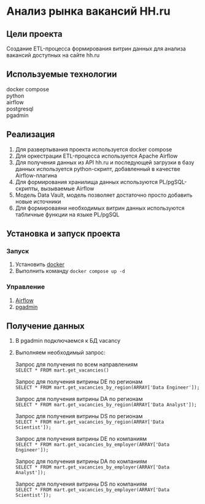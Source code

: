 # Анализ рынка вакансий HH.ru

## Цели проекта

Создание ETL-процесса формирования витрин данных для анализа вакансий доступных на сайте hh.ru

## Используемые технологии

docker compose \
python \
airflow \
postgresql \
pgadmin

## Реализация
1. Для развертывания проекта используется docker compose
2. Для оркестрации ETL-процесса используется Apache Airflow
3. Для получения данных из API hh.ru и последующей загрузки в базу данных используется python-скрипт, добавленный в качестве Airflow-плагина
4. Для формирования хранилища данных используются PL/pgSQL-скрипты, вызываемые Airflow
5. Модель Data Vault, модель позволяет достаточно просто добавить новые источники
6. Для формироваяни необходимых витрин данных используются табличные функции на языке PL/pgSQL

## Установка и запуск проекта

### Запуск
1. Установить [docker](https://docs.docker.com/engine/install/)
2. Выполнить команду ```docker compose up -d```

### Управление
1. [Airflow](http://localhost:8080/)
2. [pgadmin](http://localhost)

## Получение данных
1. В pgadmin подключаемся к БД vacancy
2. Выполняем необходимый запрос:

   Запрос для получения по всем направлениям \
   ```SELECT * FROM mart.get_vacancies()```

   Запрос для получения витрины DE по регионам \
   ```SELECT * FROM mart.get_vacancies_by_region(ARRAY['Data Engineer']);```

   Запрос для получения витрины DA по регионам \
   ```SELECT * FROM mart.get_vacancies_by_region(ARRAY['Data Analyst']);```

   Запрос для получения витрины DS по регионам \
   ```SELECT * FROM mart.get_vacancies_by_region(ARRAY['Data Scientist']);```
   
   Запрос для получения витрины DE по компаниям \
   ```SELECT * FROM mart.get_vacancies_by_employer(ARRAY['Data Engineer']);```

   Запрос для получения витрины DA по компаниям \
   ```SELECT * FROM mart.get_vacancies_by_employer(ARRAY['Data Analyst']);```
   
   Запрос для получения витрины DS по компаниям \
   ```SELECT * FROM mart.get_vacancies_by_employer(ARRAY['Data Scientist']);```
   
   
